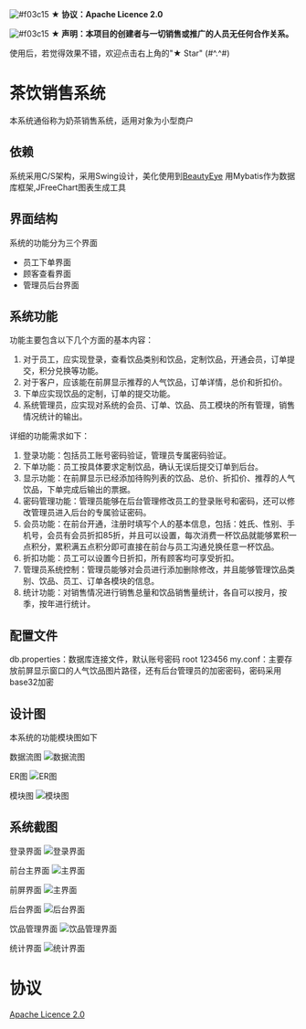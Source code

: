 ![#f03c15](https://placehold.it/15/0000ff/000000?text=+)  **★ 协议：Apache Licence 2.0**

![#f03c15](https://placehold.it/15/ffff00/000000?text=+) **★ 声明：本项目的创建者与一切销售或推广的人员无任何合作关系。**

使用后，若觉得效果不错，欢迎点击右上角的"★ Star" (#^.^#)


# 茶饮销售系统

本系统通俗称为奶茶销售系统，适用对象为小型商户

## 依赖
系统采用C/S架构，采用Swing设计，美化使用到[BeautyEye](https://github.com/JackJiang2011/beautyeye)
用Mybatis作为数据库框架,JFreeChart图表生成工具

## 界面结构
系统的功能分为三个界面
- 员工下单界面
- 顾客查看界面
- 管理员后台界面

## 系统功能

功能主要包含以下几个方面的基本内容：
1. 对于员工，应实现登录，查看饮品类别和饮品，定制饮品，开通会员，订单提交，积分兑换等功能。
1. 对于客户，应该能在前屏显示推荐的人气饮品，订单详情，总价和折扣价。
1. 下单应实现饮品的定制，订单的提交功能。
1. 系统管理员，应实现对系统的会员、订单、饮品、员工模块的所有管理，销售情况统计的输出。

详细的功能需求如下：
1. 登录功能：包括员工账号密码验证，管理员专属密码验证。
1. 下单功能：员工按具体要求定制饮品，确认无误后提交订单到后台。
1. 显示功能：在前屏显示已经添加待购列表的饮品、总价、折扣价、推荐的人气饮品，下单完成后输出的票据。
1. 密码管理功能：管理员能够在后台管理修改员工的登录账号和密码，还可以修改管理员进入后台的专属验证密码。
1. 会员功能：在前台开通，注册时填写个人的基本信息，包括：姓氏、性别、手机号，会员有会员折扣85折，并且可以设置，每次消费一杯饮品就能够累积一点积分，累积满五点积分即可直接在前台与员工沟通兑换任意一杯饮品。
1. 折扣功能：员工可以设置今日折扣，所有顾客均可享受折扣。
1. 管理员系统控制：管理员能够对会员进行添加删除修改，并且能够管理饮品类别、饮品、员工、订单各模块的信息。
1. 统计功能：对销售情况进行销售总量和饮品销售量统计，各自可以按月，按季，按年进行统计。



## 配置文件
db.properties：数据库连接文件，默认账号密码 root 123456
my.conf：主要存放前屏显示窗口的人气饮品图片路径，还有后台管理员的加密密码，密码采用base32加密

## 设计图
本系统的功能模块图如下

数据流图
![数据流图]() 

ER图
![ER图]() 

模块图
![模块图]() 



## 系统截图
登录界面
![登录界面]() 

前台主界面
![主界面]() 

前屏界面
![主界面]() 

后台界面
![后台界面]() 

饮品管理界面
![饮品管理界面]() 

统计界面
![统计界面]() 


# 协议
[Apache Licence 2.0](http://www.apache.org/licenses/LICENSE-2.0)
